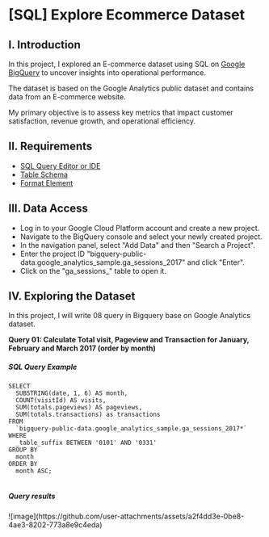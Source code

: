 # [SQL] Explore Ecommerce Dataset
<h2>I. Introduction</h1>
<p>In this project, I explored an E-commerce dataset using SQL on <a href="https://cloud.google.com/bigquery">Google BigQuery</a> to uncover insights into operational performance.</p>
<p>The dataset is based on the Google Analytics public dataset and contains data from an E-commerce website.</p>
<p>My primary objective is to assess key metrics that impact customer satisfaction, revenue growth, and operational efficiency.</p>
<h2>II. Requirements</h2>
<ul>
  <li><a href="https://cloud.google.com/bigquery">SQL Query Editor or IDE</a></li>
  <li><a href="https://support.google.com/analytics/answer/3437719?hl=en">Table Schema</a></li>
  <li><a href="https://cloud.google.com/bigquery/docs/reference/standard-sql/format-elements">Format Element</a></li>
</ul>
<h2>III. Data Access</h2>
<ul>
  <li>Log in to your Google Cloud Platform account and create a new project.</li>
  <li>Navigate to the BigQuery console and select your newly created project.</li>
  <li>In the navigation panel, select "Add Data" and then "Search a Project".</li>
  <li>Enter the project ID "bigquery-public-data.google_analytics_sample.ga_sessions_2017" and click "Enter".</li>
  <li>Click on the "ga_sessions_" table to open it.</li>
</ul>
<h2>IV. Exploring the Dataset</h2>
<p>In this project, I will write 08 query in Bigquery base on Google Analytics dataset.</p>
<b>Query 01: Calculate Total visit, Pageview and Transaction for January, February and March 2017 (order by month)</b>
<h5>SQL Query Example</h5>
<div class="code-box">
  <pre><code>SELECT
  SUBSTRING(date, 1, 6) AS month,
  COUNT(visitId) AS visits,
  SUM(totals.pageviews) AS pageviews,
  SUM(totals.transactions) as transactions
FROM
  `bigquery-public-data.google_analytics_sample.ga_sessions_2017*` 
WHERE 
  _table_suffix BETWEEN '0101' AND '0331'
GROUP BY
  month
ORDER BY
  month ASC;
  </code></pre>
</div>
<h5>Query results</h5>
![image](https://github.com/user-attachments/assets/a2f4dd3e-0be8-4ae3-8202-773a8e9c4eda)

